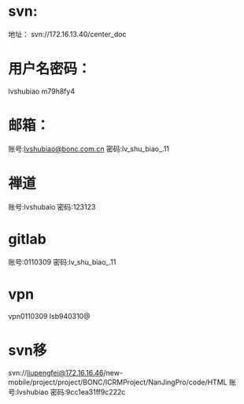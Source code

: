 # svn:
地址：
svn://172.16.13.40/center_doc
# 用户名密码：
lvshubiao
m79h8fy4
# 邮箱：
账号:lvshubiao@bonc.com.cn
密码:lv_shu_biao_.11
# 禅道
账号:lvshubaio
密码:123123
# gitlab
账号:0110309
密码:lv_shu_biao_.11
# vpn
vpn0110309
lsb940310@
# svn移
svn://liupengfei@172.16.16.46/new-mobile/project/project/BONC/ICRMProject/NanJingPro/code/HTML
账号:lvshubiao
密码:9cc1ea31ff9c222c
